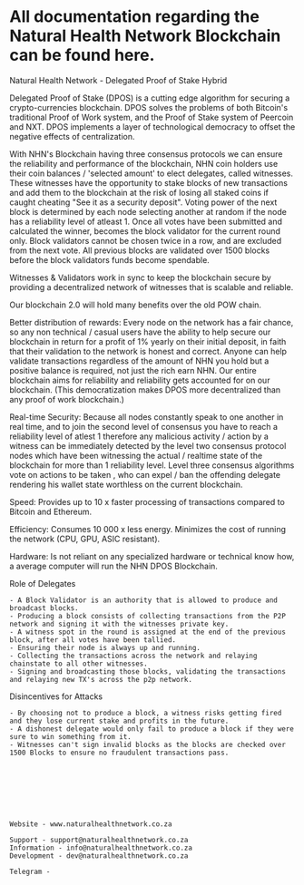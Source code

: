 # All documentation regarding the Natural Health Network Blockchain can be found here.



Natural Health Network - Delegated Proof of Stake Hybrid

Delegated Proof of Stake (DPOS) is a cutting edge algorithm for securing a crypto-currencies blockchain. DPOS solves the problems of both Bitcoin's traditional Proof of Work system, and the Proof of Stake system of Peercoin and NXT. DPOS implements a layer of technological democracy to offset the negative effects of centralization.

With NHN's Blockchain having three consensus protocols we can ensure the reliability and performance of the blockchain, NHN coin holders use their coin balances / 'selected amount' to elect delegates, called witnesses. These witnesses have the opportunity to stake blocks of new transactions and add them to the blockchain at the risk of losing all staked coins if caught cheating "See it as a security deposit". Voting power of the next block is determined by each node selecting another at random if the node has a reliability level of atleast 1. Once all votes have been submitted and calculated the winner, becomes the block validator for the current round only. Block validators cannot be chosen twice in a row, and are excluded from the next vote. All previous blocks are validated over 1500 blocks before the block validators funds become spendable. 

Witnesses & Validators work in sync to keep the blockchain secure by providing a decentralized network of witnesses that is scalable and reliable. 


Our blockchain 2.0 will hold many benefits over the old POW chain. 

Better distribution of rewards: Every node on the network has a fair chance, so any non technical / casual users have the ability to help secure our blockchain in return for a profit of 1% yearly on their initial deposit, in faith that their validation to the network is honest and correct. Anyone can help validate transactions regardless of the amount of NHN you hold but a positive balance is required, not just the rich earn NHN. Our entire blockchain aims for reliability and reliability gets accounted for on our blockchain. (This democratization makes DPOS more decentralized than any proof of work blockchain.)

Real-time Security: Because all nodes constantly speak to one another in real time, and to join the second level of consensus you have to reach a reliability level of atlest 1 therefore any malicious activity / action by a witness can be immediately detected by the level two consensus protocol nodes which have been witnessing the actual / realtime state of the blockchain for more than 1 reliability level. Level three consensus algorithms vote on actions to be taken , who can expel / ban the offending delegate rendering his wallet state worthless on the current blockchain.

Speed: Provides up to 10 x faster processing of transactions compared to Bitcoin and Ethereum.

Efficiency: Consumes 10 000 x less energy. Minimizes the cost of running the network (CPU, GPU, ASIC resistant).

Hardware: Is not reliant on any specialized hardware or technical know how, a average computer will run the NHN DPOS Blockchain.





Role of Delegates

    - A Block Validator is an authority that is allowed to produce and broadcast blocks.
    - Producing a block consists of collecting transactions from the P2P network and signing it with the witnesses private key.
    - A witness spot in the round is assigned at the end of the previous block, after all votes have been tallied.
    - Ensuring their node is always up and running.
    - Collecting the transactions across the network and relaying chainstate to all other witnesses.
    - Signing and broadcasting those blocks, validating the transactions and relaying new TX's across the p2p network.
    


Disincentives for Attacks

    - By choosing not to produce a block, a witness risks getting fired and they lose current stake and profits in the future.
    - A dishonest delegate would only fail to produce a block if they were sure to win something from it.
    - Witnesses can't sign invalid blocks as the blocks are checked over 1500 Blocks to ensure no fraudulent transactions pass. 
    
    
    
    
    
    
    
    
    Website - www.naturalhealthnetwork.co.za
    
    Support - support@naturalhealthnetwork.co.za
    Information - info@naturalhealthnetwork.co.za
    Development - dev@naturalhealthnetwork.co.za
    
    Telegram - 
    
    
    


    











